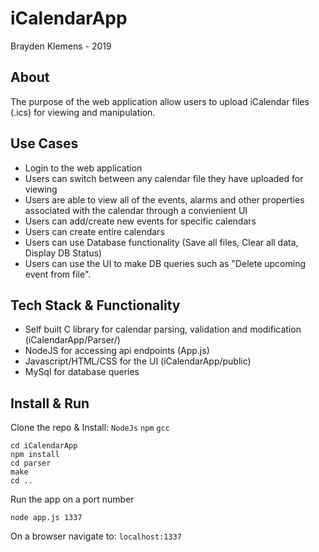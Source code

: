# iCalendarApp
Brayden Klemens - 2019

## About
The purpose of the web application allow users to upload iCalendar files (.ics) for viewing and manipulation.

## Use Cases
- Login to the web application
- Users can switch between any calendar file they have uploaded for viewing
- Users are able to view all of the events, alarms and other properties associated with the calendar through a convienient UI
- Users can add/create new events for specific calendars
- Users can create entire calendars
- Users can use Database functionality (Save all files, Clear all data, Display DB Status)
- Users can use the UI to make DB queries such as "Delete upcoming event from file".

## Tech Stack & Functionality
- Self built C library for calendar parsing, validation and modification (iCalendarApp/Parser/)
- NodeJS for accessing api endpoints (App.js)
- Javascript/HTML/CSS for the UI (iCalendarApp/public)
- MySql for database queries

## Install & Run

Clone the repo & Install: ```NodeJs``` ```npm``` ```gcc```

```
cd iCalendarApp
npm install
cd parser
make
cd ..
```
Run the app on a port number
```
node app.js 1337
```
On a browser navigate to: ```localhost:1337```
